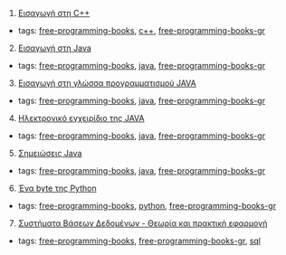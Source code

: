 1. [Εισαγωγή στη C++](http://www.ebooks4greeks.gr/2011.Download_free-ebooks/Pliroforikis/glossa_programmatismoy_C++__eBooks4Greeks.gr.pdf)
  * tags: [free-programming-books](tags/free-programming-books.md), [c++](tags/c++.md), [free-programming-books-gr](tags/free-programming-books-gr.md)
2. [Εισαγωγή στη Java](http://www.ebooks4greeks.gr/wp-content/uploads/2013/03/Java-free-book.pdf)
  * tags: [free-programming-books](tags/free-programming-books.md), [java](tags/java.md), [free-programming-books-gr](tags/free-programming-books-gr.md)
3. [Εισαγωγή στη γλώσσα προγραμματισμού JAVA](http://www.ebooks4greeks.gr/dowloads/Pliroforiki/Glosses.program./Java__Downloaded_from_eBooks4Greeks.gr.pdf)
  * tags: [free-programming-books](tags/free-programming-books.md), [java](tags/java.md), [free-programming-books-gr](tags/free-programming-books-gr.md)
4. [Ηλεκτρονικό εγχειρίδιο της JAVA](http://www.ebooks4greeks.gr/wp-content/uploads/2013/04/java-2012-eBooks4Greeks.gr_.pdf)
  * tags: [free-programming-books](tags/free-programming-books.md), [java](tags/java.md), [free-programming-books-gr](tags/free-programming-books-gr.md)
5. [Σημειώσεις Java](http://www.ebooks4greeks.gr/wp-content/uploads/2013/03/shmeiwseis-Java-eBooks4Greeks.gr_.pdf)
  * tags: [free-programming-books](tags/free-programming-books.md), [java](tags/java.md), [free-programming-books-gr](tags/free-programming-books-gr.md)
6. [Ένα byte της Python](https://archive.org/details/AByteOfPythonEl)
  * tags: [free-programming-books](tags/free-programming-books.md), [python](tags/python.md), [free-programming-books-gr](tags/free-programming-books-gr.md)
7. [Συστήματα Βάσεων Δεδομένων - Θεωρία και πρακτική εφαρμογή](http://studentguru.gr/cfs-file/__key/telligent-evolution-components-attachments/13-1200-00-00-00-13-46-27/vaseis_5F00_dedomenwn.pdf)
  * tags: [free-programming-books](tags/free-programming-books.md), [free-programming-books-gr](tags/free-programming-books-gr.md), [sql](tags/sql.md)
